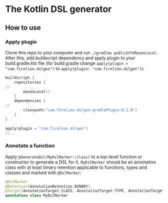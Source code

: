 # The Kotlin DSL generator

## How to use

### Apply plugin

Clone this repo to your computer and run `./gradlew publishToMavenLocal`.
After this, add buildscript dependency and apply plugin
to your build.gradle.kts file 
(for build.gradle change `apply(plugin = "com.firelion.dslgen")`
to `apply(plugin: "com.firelion.dslgen")`):

```kotlin
buildscript {
    repositories {
//         ...
        mavenLocal()
    }
    dependencies {
//        ...         
        classpath("com.firelion.dslgen:gradlePlugin:0.1.0")
    }
}

apply(plugin = "com.firelion.dslgen")
//...
```

### Annotate a function
Apply `@GenerateDsl(MyDslMarker::class)` to a top-level function or constructor to generate a DSL for it.
`MyDslMarker` should be an annotation class with at least binary retention 
applicable to functions, types and classes and marked with `@DslMarker`:
```kotlin
@DslMarker
@Retention(AnnotationRetention.BINARY)
@Target(AnnotationTarget.CLASS, AnnotationTarget.TYPE, AnnotationTarget.FUNCTION, AnnotationTarget.PROPERTY)
annotation class MyDslMarker
```